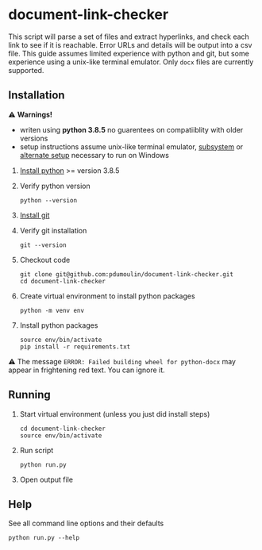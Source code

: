 # document-link-checker

This script will parse a set of files and extract hyperlinks, and check each link to see if it is reachable. Error URLs and details will be output into a csv file. This guide assumes limited experience with python and git, but some experience using a unix-like terminal emulator. Only `docx` files are currently supported.

## Installation
:warning: **Warnings!**
* writen using **python 3.8.5** no guarentees on compatiiblity with older versions
* setup instructions assume unix-like terminal emulator, [subsystem](https://www.howtogeek.com/249966/how-to-install-and-use-the-linux-bash-shell-on-windows-10/) or [alternate setup](https://docs.microsoft.com/en-us/windows/python/beginners) necessary to run on Windows

1. [Install python](https://www.python.org/downloads/) >= version 3.8.5
1. Verify python version
	```
	python --version
	```
1. [Install git](https://git-scm.com/downloads)
1. Verify git installation
	```
    git --version
    ```
1. Checkout code
	```
	git clone git@github.com:pdumoulin/document-link-checker.git
    cd document-link-checker
	```

3. Create virtual environment to install python packages
	```
	python -m venv env
	```
4. Install python packages
	```
	source env/bin/activate
	pip install -r requirements.txt 
	```
:warning: The message `ERROR: Failed building wheel for python-docx` may appear in frightening red text. You can ignore it.

## Running
1. Start virtual environment (unless you just did install steps)
	```
    cd document-link-checker
    source env/bin/activate
    ```
    
1. Run script
	```
    python run.py
    ```
    
1. Open output file

## Help
See all command line options and their defaults
```
python run.py --help
```
